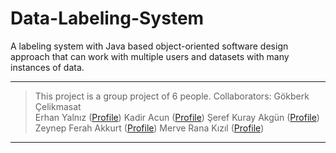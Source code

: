 # Data-Labeling-System
 A labeling system with Java based object-oriented software design approach that can work with multiple users and datasets with many instances of data. 

___  
> This project is a group project of 6 people. 
> Collaborators: 
> Gökberk Çelikmasat   
> Erhan Yalnız ([Profile](https://github.com/erhanyalniz)) 
> Kadir Acun ([Profile](https://github.com/kadiracunn)) 
> Şeref Kuray Akgün ([Profile](https://github.com/kutayakgn)) 
> Zeynep Ferah Akkurt ([Profile](https://github.com/zefea)) 
> Merve Rana Kızıl ([Profile](https://github.com/ranakizil)) 
___  
